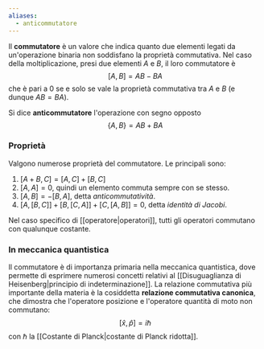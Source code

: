 ```yaml
---
aliases:
  - anticommutatore
---
```

Il **commutatore** è un valore che indica quanto due elementi legati da un'operazione binaria non soddisfano la proprietà commutativa. Nel caso della moltiplicazione, presi due elementi $A$ e $B$, il loro commutatore è
$$[A,B]=AB-BA$$
che è pari a 0 se e solo se vale la proprietà commutativa tra $A$ e $B$ (e dunque $AB=BA$).

Si dice **anticommutatore** l'operazione con segno opposto
$$\{A,B\}=AB+BA$$
### Proprietà
Valgono numerose proprietà del commutatore. Le principali sono:
1. $[A+B,C]=[A,C]+[B,C]$
2. $[A,A]=0$, quindi un elemento commuta sempre con se stesso.
3. $[A,B]=-[B,A]$, detta *anticommutatività*.
4. $[A,[B,C]]+[B,[C,A]]+[C,[A,B]]=0$, detta *identità di Jacobi*.

Nel caso specifico di [[operatore|operatori]], tutti gli operatori commutano con qualunque costante.
### In meccanica quantistica
Il commutatore è di importanza primaria nella meccanica quantistica, dove permette di esprimere numerosi concetti relativi al [[Disuguaglianza di Heisenberg|principio di indeterminazione]]. La relazione commutativa più importante della materia è la cosiddetta **relazione commutativa canonica**, che dimostra che l'operatore posizione e l'operatore quantità di moto non commutano:
$$[\hat{x},\hat{p}]=i\hbar$$
con $\hbar$ la [[Costante di Planck|costante di Planck ridotta]].